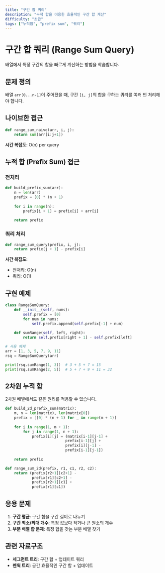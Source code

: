 ```yaml
---
title: "구간 합 쿼리"
description: "누적 합을 이용한 효율적인 구간 합 계산"
difficulty: "초급"
tags: ["누적합", "prefix sum", "쿼리"]
---
```


# 구간 합 쿼리 (Range Sum Query)

배열에서 특정 구간의 합을 빠르게 계산하는 방법을 학습합니다.

## 문제 정의

배열 `arr[0...n-1]`이 주어졌을 때, 구간 `[i, j]`의 합을 구하는 쿼리를 여러 번 처리해야 합니다.

## 나이브한 접근

```python
def range_sum_naive(arr, i, j):
    return sum(arr[i:j+1])
```

**시간 복잡도**: O(n) per query

## 누적 합 (Prefix Sum) 접근

### 전처리

```python
def build_prefix_sum(arr):
    n = len(arr)
    prefix = [0] * (n + 1)
    
    for i in range(n):
        prefix[i + 1] = prefix[i] + arr[i]
    
    return prefix
```

### 쿼리 처리

```python
def range_sum_query(prefix, i, j):
    return prefix[j + 1] - prefix[i]
```

**시간 복잡도**: 
- 전처리: O(n)
- 쿼리: O(1)

## 구현 예제

```python
class RangeSumQuery:
    def __init__(self, nums):
        self.prefix = [0]
        for num in nums:
            self.prefix.append(self.prefix[-1] + num)
    
    def sumRange(self, left, right):
        return self.prefix[right + 1] - self.prefix[left]

# 사용 예제
arr = [1, 3, 5, 7, 9, 11]
rsq = RangeSumQuery(arr)

print(rsq.sumRange(1, 3))  # 3 + 5 + 7 = 15
print(rsq.sumRange(2, 5))  # 5 + 7 + 9 + 11 = 32
```

## 2차원 누적 합

2차원 배열에서도 같은 원리를 적용할 수 있습니다.

```python
def build_2d_prefix_sum(matrix):
    m, n = len(matrix), len(matrix[0])
    prefix = [[0] * (n + 1) for _ in range(m + 1)]
    
    for i in range(1, m + 1):
        for j in range(1, n + 1):
            prefix[i][j] = (matrix[i-1][j-1] + 
                           prefix[i-1][j] + 
                           prefix[i][j-1] - 
                           prefix[i-1][j-1])
    
    return prefix

def range_sum_2d(prefix, r1, c1, r2, c2):
    return (prefix[r2+1][c2+1] - 
            prefix[r1][c2+1] - 
            prefix[r2+1][c1] + 
            prefix[r1][c1])
```

## 응용 문제

1. **구간 평균**: 구간 합을 구간 길이로 나누기
2. **구간 최소/최대 개수**: 특정 값보다 작거나 큰 원소의 개수
3. **부분 배열 합 문제**: 특정 합을 갖는 부분 배열 찾기

## 관련 자료구조

- **세그먼트 트리**: 구간 합 + 업데이트 쿼리
- **펜윅 트리**: 공간 효율적인 구간 합 + 업데이트
